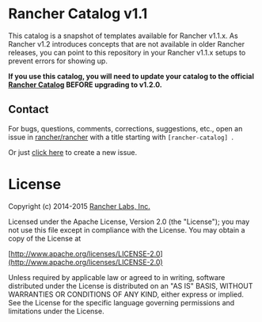 # Rancher Catalog v1.1

This catalog is a snapshot of templates available for Rancher v1.1.x. As Rancher v1.2 introduces concepts that are not available in older Rancher releases, you can point to this repository in your Rancher v1.1.x setups to prevent errors for showing up.

**If you use this catalog, you will need to update your catalog to the official [Rancher Catalog](https://github.com/rancher/rancher-catalog) BEFORE upgrading to v1.2.0.**

## Contact
For bugs, questions, comments, corrections, suggestions, etc., open an issue in
 [rancher/rancher](//github.com/rancher/rancher/issues) with a title starting with `[rancher-catalog] `.

Or just [click here](//github.com/rancher/rancher/issues/new?title=%5Brancher-catalog%5D%20) to create a new issue.

# License
Copyright (c) 2014-2015 [Rancher Labs, Inc.](http://rancher.com)

Licensed under the Apache License, Version 2.0 (the "License");
you may not use this file except in compliance with the License.
You may obtain a copy of the License at

[http://www.apache.org/licenses/LICENSE-2.0](http://www.apache.org/licenses/LICENSE-2.0)

Unless required by applicable law or agreed to in writing, software
distributed under the License is distributed on an "AS IS" BASIS,
WITHOUT WARRANTIES OR CONDITIONS OF ANY KIND, either express or implied.
See the License for the specific language governing permissions and
limitations under the License.
